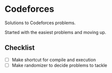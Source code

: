 # Codeforces

Solutions to Codeforces problems.

Started with the easiest problems and moving up.


## Checklist
- [ ] Make shortcut for compile and execution
- [ ] Make randomizer to decide problems to tackle
